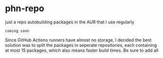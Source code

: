 # phn-repo

just a repo autobuilding packages in the AUR that I use regularly

````
coming soon
````
Since GitHub Actions runners have almost no storage, I decided the best solution was to split the packages in seperate repositories, each containing at most 15 packages, which also means faster build times. Be sure to add all 